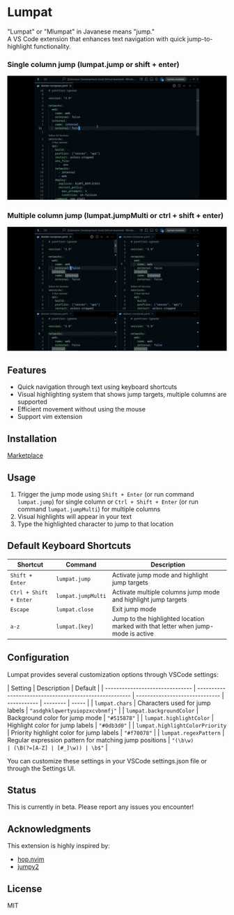 # Lumpat

"Lumpat" or "Mlumpat" in Javanese means "jump."\
A VS Code extension that enhances text navigation with quick jump-to-highlight functionality.

### Single column jump (lumpat.jump or shift + enter)

![Image](https://raw.githubusercontent.com/joundy/lumpat/refs/heads/master/assets/lumpat_single_column.gif)

### Multiple column jump (lumpat.jumpMulti or ctrl + shift + enter)

![Image](https://raw.githubusercontent.com/joundy/lumpat/refs/heads/master/assets/lumpat_multi_columns.gif)

## Features

- Quick navigation through text using keyboard shortcuts
- Visual highlighting system that shows jump targets, multiple columns are supported
- Efficient movement without using the mouse
- Support vim extension

## Installation

[Marketplace](https://marketplace.visualstudio.com/items?itemName=Joundy.lumpat)

## Usage

1. Trigger the jump mode using `Shift + Enter` (or run command `lumpat.jump`) for single column or `Ctrl + Shift + Enter` (or run command `lumpat.jumpMulti`) for multiple columns
2. Visual highlights will appear in your text
3. Type the highlighted character to jump to that location

## Default Keyboard Shortcuts

| Shortcut               | Command            | Description                                                                       |
| ---------------------- | ------------------ | --------------------------------------------------------------------------------- |
| `Shift + Enter`        | `lumpat.jump`      | Activate jump mode and highlight jump targets                                     |
| `Ctrl + Shift + Enter` | `lumpat.jumpMulti` | Activate multiple columns jump mode and highlight jump targets                     |
| `Escape`               | `lumpat.close`     | Exit jump mode                                                                    |
| `a-z`                  | `lumpat.[key]`     | Jump to the highlighted location marked with that letter when jump-mode is active |

## Configuration

Lumpat provides several customization options through VSCode settings:

| Setting                         | Description                                            | Default                        |
| ------------------------------- | ------------------------------------------------------ | ------------------------------ | ----------- | -------- | ----- |
| `lumpat.chars`                  | Characters used for jump labels                        | `"asdghklqwertyuiopzxcvbnmfj"` |
| `lumpat.backgroundColor`        | Background color for jump mode                         | `"#515878"`                    |
| `lumpat.highlightColor`         | Highlight color for jump labels                        | `"#0db3d0"`                    |
| `lumpat.highlightColorPriority` | Priority highlight color for jump labels               | `"#f70078"`                    |
| `lumpat.regexPattern`           | Regular expression pattern for matching jump positions | `"(\b\w)                       | (\B(?=[A-Z] | [#_]\w)) | \b$"` |

You can customize these settings in your VSCode settings.json file or through the Settings UI.

## Status

This is currently in beta. Please report any issues you encounter!

## Acknowledgments

This extension is highly inspired by:

- [hop.nvim](https://github.com/hadronized/hop.nvim)
- [jumpy2](https://github.com/DavidLGoldberg/jumpy2)

## License

MIT
